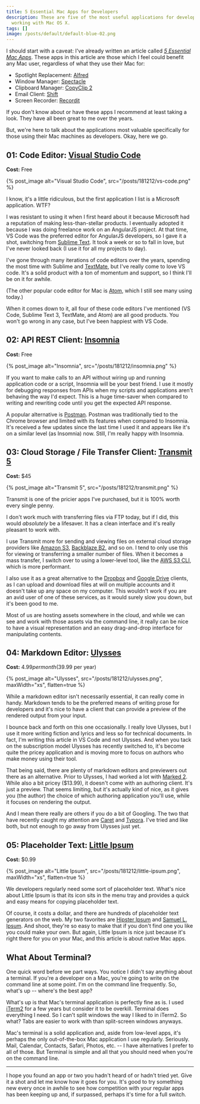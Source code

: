 ```yaml
---
title: 5 Essential Mac Apps for Developers
description: These are five of the most useful applications for developers
  working with Mac OS X.
tags: []
image: /posts/default/default-blue-02.png
---
```


I should start with a caveat: I've already written an article called [_5 Essential Mac Apps_](https://medium.com/@seancdavis/5-essential-mac-apps-9538946a3606). These apps in this article are those which I feel could benefit any Mac user, regardless of what they use their Mac for:

- Spotlight Replacement: [Alfred](https://www.alfredapp.com/)
- Window Manager: [Spectacle](https://www.spectacleapp.com/)
- Clipboard Manager: [CopyClip 2](https://fiplab.com/apps/copyclip-for-mac)
- Email Client: [Shift](https://tryshift.com/)
- Screen Recorder: [Recordit](http://recordit.co/)

If you don't know about or have these apps I recommend at least taking a look. They have all been great to me over the years.

But, we're here to talk about the applications most valuable specifically for those using their Mac machines as developers. Okay, here we go.

## 01: Code Editor: [Visual Studio Code](https://code.visualstudio.com/)

**Cost:** Free

{% post_image alt="Visual Studio Code", src="/posts/181212/vs-code.png" %}

I know, it's a little ridiculous, but the first application I list is a Microsoft application. WTF?

I was resistant to using it when I first heard about it because Microsoft had a reputation of making less-than-stellar products. I eventually adopted it because I was doing freelance work on an AngularJS project. At that time, VS Code was the preferred editor for AngularJS developers, so I gave it a shot, switching from [Sublime Text](https://www.sublimetext.com/). It took a week or so to fall in love, but I've never looked back (I use it for all my projects to day).

I've gone through many iterations of code editors over the years, spending the most time with Sublime and [TextMate](https://macromates.com/), but I've really come to love VS code. It's a solid product with a ton of momentum and support, so I think I'll be on it for awhile.

(The other popular code editor for Mac is [Atom](https://atom.io/), which I still see many using today.)

When it comes down to it, all four of these code editors I've mentioned (VS Code, Sublime Text 3, TextMate, and Atom) are all good products. You won't go wrong in any case, but I've been happiest with VS Code.

## 02: API REST Client: [Insomnia](https://insomnia.rest/)

**Cost:** Free

{% post_image alt="Insomnia", src="/posts/181212/insomnia.png" %}

If you want to make calls to an API without wiring up and running application code or a script, Insomnia will be your best friend. I use it mostly for debugging responses from APIs when my scripts and applications aren't behaving the way I'd expect. This is a huge time-saver when compared to writing and rewriting code until you get the expected API response.

A popular alternative is [Postman](https://www.getpostman.com/). Postman was traditionally tied to the Chrome browser and limited with its features when compared to Insomnia. It's received a few updates since the last time I used it and appears like it's on a similar level (as Insomnia) now. Still, I'm really happy with Insomnia.

## 03: Cloud Storage / File Transfer Client: [Transmit 5](https://panic.com/transmit/)

**Cost:** \$45

{% post_image alt="Transmit 5", src="/posts/181212/transmit.png" %}

Transmit is one of the pricier apps I've purchased, but it is 100% worth every single penny.

I don't work much with transferring files via FTP today, but if I did, this would _absolutely_ be a lifesaver. It has a clean interface and it's really pleasant to work with.

I use Transmit more for sending and viewing files on external cloud storage providers like [Amazon S3](https://aws.amazon.com/s3/), [Backblaze B2](https://www.backblaze.com/b2/cloud-storage), and so on. I tend to only use this for viewing or transferring a smaller number of files. When it becomes a mass transfer, I switch over to using a lower-level tool, like the [AWS S3 CLI](https://docs.aws.amazon.com/cli/latest/reference/s3/), which is more performant.

I also use it as a great alternative to the [Dropbox](https://www.dropbox.com) and [Google Drive](https://www.google.com/drive/) clients, as I can upload and download files at will on multiple accounts and it doesn't take up any space on my computer. This wouldn't work if you are an avid user of one of these services, as it would surely slow you down, but it's been good to me.

Most of us are hosting assets somewhere in the cloud, and while we can see and work with those assets via the command line, it really can be nice to have a visual representation and an easy drag-and-drop interface for manipulating contents.

## 04: Markdown Editor: [Ulysses](https://ulysses.app/)

**Cost:** $4.99 per month ($39.99 per year)

{% post_image
    alt="Ulysses",
    src="/posts/181212/ulysses.png",
    maxWidth="xs",
    flatten=true  %}

While a markdown editor isn't necessarily essential, it can really come in handy. Markdown tends to be the preferred means of writing prose for developers and it's nice to have a client that can provide a preview of the rendered output from your input.

I bounce back and forth on this one occasionally. I really love Ulysses, but I use it more writing fiction and lyrics and less so for technical documents. In fact, I'm writing this article in VS Code and not Ulysses. And when you tack on the subscription model Ulysses has recently switched to, it's become quite the pricey application and is moving more to focus on authors who make money using their tool.

That being said, there are plenty of markdown editors and previewers out there as an alternative. Prior to Ulysses, I had worked a lot with [Marked 2](http://marked2app.com/). While also a bit pricey (\$13.99), it doesn't come with an authoring client. It's just a preview. That seems limiting, but it's actually kind of nice, as it gives you (the author) the choice of which authoring application you'll use, while it focuses on rendering the output.

And I mean there really are others if you do a bit of Googling. The two that have recently caught my attention are [Caret](https://caret.io/) and [Typora](https://typora.io/). I've tried and like both, but not enough to go away from Ulysses just yet.

## 05: Placeholder Text: [Little Ipsum](http://dustinsenos.com/littleIpsum)

**Cost:** \$0.99

{% post_image
    alt="Little Ipsum",
    src="/posts/181212/little-ipsum.png",
    maxWidth="xs",
    flatten=true  %}

We developers regularly need some sort of placeholder text. What's nice about Little Ipsum is that its icon sits in the menu tray and provides a quick and easy means for copying placeholder text.

Of course, it costs a dollar, and there are hundreds of placeholder text generators on the web. My two favorites are [Hipster Ipsum](https://hipsum.co/) and [Samuel L. Ipsum](https://slipsum.com/). And shoot, they're so easy to make that if you don't find one you like you could make your own. But again, Little Ipsum is nice just because it's right there for you on your Mac, and this article is about native Mac apps.

## What About Terminal?

One quick word before we part ways. You notice I didn't say anything about a terminal. If you're a developer on a Mac, you're going to write on the command line at some point. I'm on the command line frequently. So, what's up -- where's the best app?

What's up is that Mac's terminal application is perfectly fine as is. I used [iTerm2](https://www.iterm2.com/) for a few years but consider it to be overkill. Terminal does everything I need. So I can't split windows the way I liked to in iTerm2. So what? Tabs are easier to work with than split-screen windows anyways.

Mac's terminal is a solid application and, aside from low-level apps, it's perhaps the only out-of-the-box Mac application I use regularly. Seriously. Mail, Calendar, Contacts, Safari, Photos, etc. -- I have alternatives I prefer to all of those. But Terminal is simple and all that you should need when you're on the command line.

---

I hope you found an app or two you hadn't heard of or hadn't tried yet. Give it a shot and let me know how it goes for you. It's good to try something new every once in awhile to see how competition with your regular apps has been keeping up and, if surpassed, perhaps it's time for a full switch.
